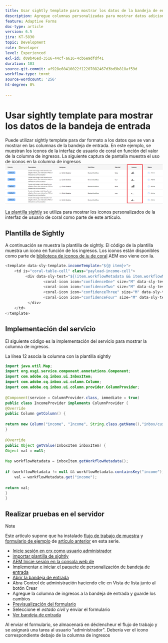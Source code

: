 ```yaml
---
title: Usar sightly template para mostrar los datos de la bandeja de entrada
description: Agregue columnas personalizadas para mostrar datos adicionales del flujo de trabajo mediante la plantilla sightly
feature: Adaptive Forms
doc-type: article
version: 6.5
jira: KT-5830
topic: Development
role: Developer
level: Experienced
exl-id: d09b46ed-3516-44cf-a616-4cb6e9dfdf41
duration: 103
source-git-commit: af928e60410022f12207082467d3bd9b818af59d
workflow-type: tm+mt
source-wordcount: '256'
ht-degree: 0%

---
```


# Usar sightly template para mostrar los datos de la bandeja de entrada

Puede utilizar sightly template para dar formato a los datos que se van a mostrar en las columnas de la bandeja de entrada. En este ejemplo, se muestran los iconos de la interfaz de usuario de coral en función del valor de la columna de ingresos. La siguiente captura de pantalla muestra el uso de iconos en la columna de ingresos
![iconos de ingresos](assets/income-column.PNG)

[La plantilla sightly](assets/sightly-template.zip) se utiliza para mostrar los iconos personalizados de la interfaz de usuario de coral como parte de este artículo.

## Plantilla de Sightly

A continuación se muestra la plantilla de sightly. El código de la plantilla muestra un icono en función de los ingresos. Los iconos están disponibles como parte de [biblioteca de iconos de iu de coral](https://helpx.adobe.com/experience-manager/6-3/sites/developing/using/reference-materials/coral-ui/coralui3/Coral.Icon.html#availableIcons) AEM eso viene con la.

```java
<template data-sly-template.incomeTemplate="${@ item}>">
    <td is="coral-table-cell" class="payload-income-cell">
         <div data-sly-test="${(item.workflowMetadata && item.workflowMetadata.income)}" data-sly-set.income ="${item.workflowMetadata.income}">
                 <coral-icon icon="confidenceOne" size="M" data-sly-test="${income >=0 && income <10000}"></coral-icon>
                 <coral-icon icon="confidenceTwo" size="M" data-sly-test="${income >=10000 && income <100000}"></coral-icon>
                 <coral-icon icon="confidenceThree" size="M" data-sly-test="${income >=100000 && income <500000}"></coral-icon>
                 <coral-icon icon="confidenceFour" size="M" data-sly-test="${income >=500000}"></coral-icon>
          </div>
    </td>
</template>
```

## Implementación del servicio

El siguiente código es la implementación del servicio para mostrar la columna de ingresos.

La línea 12 asocia la columna con la plantilla sightly

```java
import java.util.Map;
import org.osgi.service.component.annotations.Component;
import com.adobe.cq.inbox.ui.InboxItem;
import com.adobe.cq.inbox.ui.column.Column;
import com.adobe.cq.inbox.ui.column.provider.ColumnProvider;

@Component(service = ColumnProvider.class, immediate = true)
public class IncomeProvider implements ColumnProvider {
@Override
public Column getColumn() {

return new Column("income", "Income", String.class.getName(),"inbox/customization/column-templates.html", "incomeTemplate");
}

@Override
public Object getValue(InboxItem inboxItem) {
Object val = null;

Map workflowMetadata = inboxItem.getWorkflowMetadata();

if (workflowMetadata != null && workflowMetadata.containsKey("income"))
    val = workflowMetadata.get("income");

return val;
}
}
```

## Realizar pruebas en el servidor

>[!NOTE]
>
>Este artículo supone que ha instalado [flujo de trabajo de muestra](assets/review-workflow.zip) y [formulario de ejemplo](assets/snap-form.zip) de [artículo anterior](https://experienceleague.adobe.com/docs/experience-manager-learn/forms/inbox-customization/add-married-column.html) en esta serie.

* [Inicie sesión en crx como usuario administrador](http://localhost:4502/crx/de/index.jsp)
* [importar plantilla de sightly](assets/sightly-template.zip)
* [AEM Inicie sesión en la consola web de](http://localhost:4502/system/console/bundles)
* [Implementar e iniciar el paquete de personalización de bandeja de entrada](assets/income-column-customization.jar)
* [Abrir la bandeja de entrada](http://localhost:4502/aem/inbox)
* Abra Control de administración haciendo clic en Vista de lista junto al botón Crear
* Agregue la columna de ingresos a la bandeja de entrada y guarde los cambios
* [Previsualización del formulario](http://localhost:4502/content/dam/formsanddocuments/snapform/jcr:content?wcmmode=disabled)
* Seleccione el _estado civil_ y enviar el formulario
* [Ver bandeja de entrada](http://localhost:4502/aem/inbox)

Al enviar el formulario, se almacenará en déclencheur el flujo de trabajo y se asignará una tarea al usuario &quot;administrador&quot;. Debería ver el icono correspondiente debajo de la columna de ingresos
